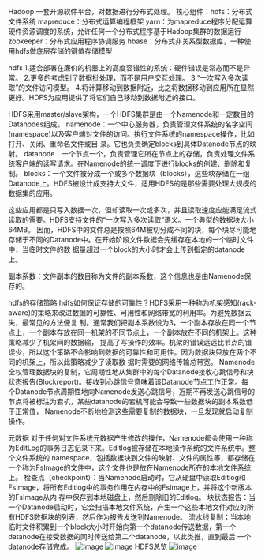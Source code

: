Hadoop 一套开源软件平台，对数据进行分布式处理。
核心组件：hdfs：分布式文件系统
mapreduce：分布式运算编程框架 
yarn：为mapreduce程序分配运算硬件资源调度的系统，允许任何一个分布式程序基于Hadoop集群的数据运行
zookeeper：分布式应用程序协调服务
hbase：分布式非关系型数据库，一种使用hdfs做底层存储的键值存储模型

hdfs
   1.适合部署在廉价的机器上的高度容错性的系统：硬件错误是常态而不是异常。
   2.更多的考虑到了数据批处理，而不是用户交互处理。
   3.“一次写入多次读取”的文件访问模型。
   4.将计算移动到数据附近，比之将数据移动到应用所在显然更好。HDFS为应用提供了将它们自己移动到数据附近的接口。

HDFS采用master/slave架构，一个HDFS集群是由一个Namenode和一定数目的Datanodes组成。
    namenode：一个中心服务器，负责管理文件系统的名字空间(namespace)以及客户端对文件的访问。执行文件系统的namespace操作，比如打开、关闭、重命名文件或目
录。它也负责确定blocks到具体Datanode节点的映射。
    datanode：一个节点一个，负责管理它所在节点上的存储，负责处理文件系统客户端的读写请求。在Namenode的统一调度下进行blocks的创建、删除和复制。
    blocks：一个文件被分成一个或多个数据块（blocks），这些块存储在一组Datanode上。HDFS被设计成支持大文件，适用HDFS的是那些需要处理大规模的数据集的应用。

这些应用都是只写入数据一次，但却读取一次或多次，并且读取速度应能满足流式读取的需要。HDFS支持文件的“一次写入多次读取”语义。一个典型的数据块大小64MB。
因而，HDFS中的文件总是按照64M被切分成不同的块，每个块尽可能地存储于不同的Datanode中。在开始阶段文件数据会先缓存在本地的一个临时文件中，当临时文件的数
据量超过一个block的大小时才会上传到指定的datanode上。

副本系数：文件副本的数目称为文件的副本系数，这个信息也是由Namenode保存的。

hdfs的存储策略
  hdfs如何保证存储的可靠性？HDFS采用一种称为机架感知(rack-aware)的策略来改进数据的可靠性、可用性和网络带宽的利用率。为避免数据丢失，最常见的方法便复
制。通常我们把副本系数设为3，一个副本存放在同一个节点上，一个副本存放在同一机架的不同节点上，一个副本放在不同的机架上。这种策略减少了机架间的数据输，
提高了写操作的效率。机架的错误远远比节点的错误少，所以这个策略不会影响到数据的可靠性和可用性。因为数据块只放在两个不同的机架上，所以此策略减少了读取数
据时需要的网络传输总带宽。
    Namenode全权管理数据块的复制，它周期性地从集群中的每个Datanode接收心跳信号和块状态报告(Blockreport)。接收到心跳信号意味着该Datanode节点工作正常。每
个Datanode节点周期性地向Namenode发送心跳信号，近期不再发送心跳信号的节点将被标注为宕机，某些datanode的宕机可能会导致一些数据块的副本系数低于正常值，
Namenode不断地检测这些需要复制的数据块，一旦发现就启动复制操作。

元数据
    对于任何对文件系统元数据产生修改的操作，Namenode都会使用一种称为EditLog的事务日志记录下来。Editlog被存储在本地操作系统的文件系统中。整个文件系统的
namespace，包括数据块到文件的映射、文件的属性等，都存储在一个称为FsImage的文件中，这个文件也是放在Namenode所在的本地文件系统上。
    检查点（checkpoint）：当Namenode启动时，它从硬盘中读取Editlog和FsImage，将所有Editlog中的事务作用在内存中的FsImage上，并将这个新版本的FsImage从内
存中保存到本地磁盘上，然后删除旧的Editlog。
    块状态报告：当一个Datanode启动时，它会扫描本地文件系统，产生一个这些本地文件对应的所有HDFS数据块的列表，然后作为报告发送到Namenode。
    流水线复制；当本地临时文件积累到一个block大小时开始向第一个datanode传送数据，第一个datanode在接受数据的同时传送给第二个datanode，以此类推，直到最后
一个datanode存储完成。
![image](https://github.com/itsohorriblela/Hadoop-Diary/upload/master/images/clientwriteonHDFS.png)
![image](https://github.com/itsohorriblela/Hadoop-Diary/blob/master/images/clientreadfromHDFS.png)
HDFS总览
![image](https://github.com/itsohorriblela/Hadoop-Diary/tree/master/images/HDFS.png)
